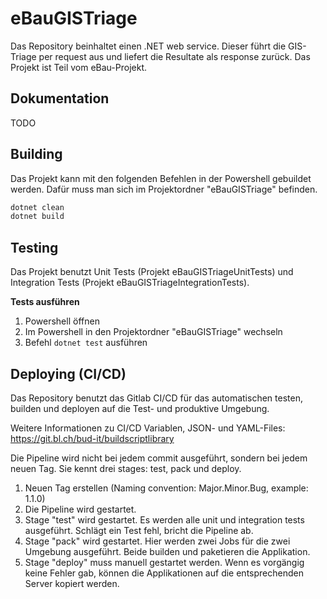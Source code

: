 # eBauGISTriage

Das Repository beinhaltet einen .NET web service. Dieser führt die GIS-Triage per request aus und liefert die Resultate als response zurück. Das Projekt ist Teil vom eBau-Projekt. 

## Dokumentation

TODO

## Building

Das Projekt kann mit den folgenden Befehlen in der Powershell gebuildet werden. Dafür muss man sich im Projektordner "eBauGISTriage" befinden.

``` Powershell
dotnet clean
dotnet build
```

## Testing

Das Projekt benutzt Unit Tests (Projekt eBauGISTriageUnitTests) und Integration Tests (Projekt eBauGISTriageIntegrationTests).

**Tests ausführen**

1. Powershell öffnen
2. Im Powershell in den Projektordner "eBauGISTriage" wechseln
3. Befehl ```dotnet test``` ausführen

## Deploying (CI/CD)

Das Repository benutzt das Gitlab CI/CD für das automatischen testen, builden und deployen auf die Test- und produktive Umgebung. 

Weitere Informationen zu CI/CD Variablen, JSON- und YAML-Files: https://git.bl.ch/bud-it/buildscriptlibrary

Die Pipeline wird nicht bei jedem commit ausgeführt, sondern bei jedem neuen Tag. Sie kennt drei stages: test, pack und deploy.

1. Neuen Tag erstellen (Naming convention: Major.Minor.Bug, example: 1.1.0)
2. Die Pipeline wird gestartet. 
3. Stage "test" wird gestartet. Es werden alle unit und integration tests ausgeführt. Schlägt ein Test fehl, bricht die Pipeline ab.
4. Stage "pack" wird gestartet. Hier werden zwei Jobs für die zwei Umgebung ausgeführt. Beide builden und paketieren die Applikation. 
5. Stage "deploy" muss manuell gestartet werden. Wenn es vorgängig keine Fehler gab, können die Applikationen auf die entsprechenden Server kopiert werden. 
